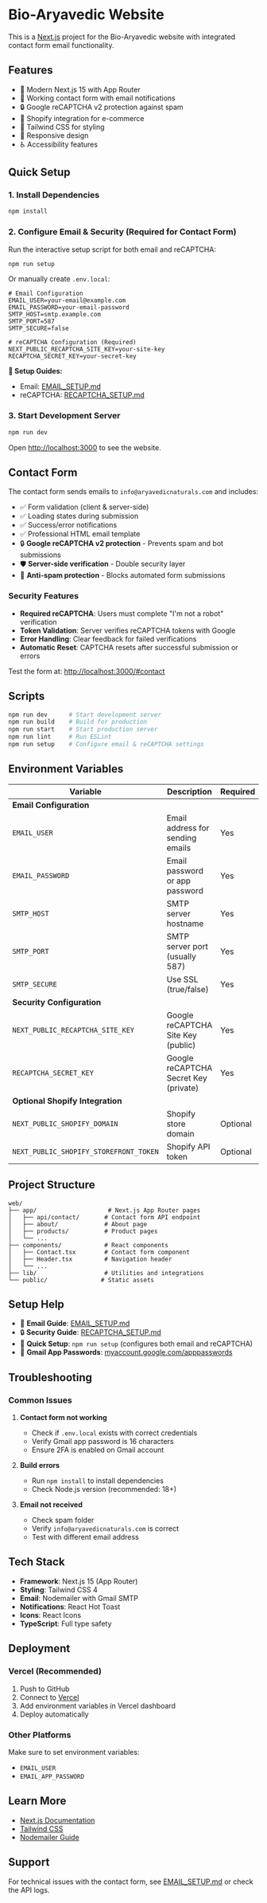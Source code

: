 # Bio-Aryavedic Website

This is a [Next.js](https://nextjs.org) project for the Bio-Aryavedic website with integrated contact form email functionality.

## Features

- 🌱 Modern Next.js 15 with App Router
- 📧 Working contact form with email notifications
- 🔒 Google reCAPTCHA v2 protection against spam
- 🛒 Shopify integration for e-commerce
- 🎨 Tailwind CSS for styling
- 📱 Responsive design
- ♿ Accessibility features

## Quick Setup

### 1. Install Dependencies

```bash
npm install
```

### 2. Configure Email & Security (Required for Contact Form)

Run the interactive setup script for both email and reCAPTCHA:

```bash
npm run setup
```

Or manually create `.env.local`:

```env
# Email Configuration
EMAIL_USER=your-email@example.com
EMAIL_PASSWORD=your-email-password
SMTP_HOST=smtp.example.com
SMTP_PORT=587
SMTP_SECURE=false

# reCAPTCHA Configuration (Required)
NEXT_PUBLIC_RECAPTCHA_SITE_KEY=your-site-key
RECAPTCHA_SECRET_KEY=your-secret-key
```

**📝 Setup Guides:**
- Email: [EMAIL_SETUP.md](./EMAIL_SETUP.md)
- reCAPTCHA: [RECAPTCHA_SETUP.md](./RECAPTCHA_SETUP.md)

### 3. Start Development Server

```bash
npm run dev
```

Open [http://localhost:3000](http://localhost:3000) to see the website.

## Contact Form

The contact form sends emails to `info@aryavedicnaturals.com` and includes:

- ✅ Form validation (client & server-side)
- ✅ Loading states during submission  
- ✅ Success/error notifications
- ✅ Professional HTML email template
- 🔒 **Google reCAPTCHA v2 protection** - Prevents spam and bot submissions
- 🛡️ **Server-side verification** - Double security layer
- 🚫 **Anti-spam protection** - Blocks automated form submissions

### Security Features
- **Required reCAPTCHA**: Users must complete "I'm not a robot" verification
- **Token Validation**: Server verifies reCAPTCHA tokens with Google
- **Error Handling**: Clear feedback for failed verifications
- **Automatic Reset**: CAPTCHA resets after successful submission or errors

Test the form at: [http://localhost:3000/#contact](http://localhost:3000/#contact)

## Scripts

```bash
npm run dev      # Start development server
npm run build    # Build for production
npm run start    # Start production server
npm run lint     # Run ESLint
npm run setup    # Configure email & reCAPTCHA settings
```

## Environment Variables

| Variable | Description | Required |
|----------|-------------|----------|
| **Email Configuration** | | |
| `EMAIL_USER` | Email address for sending emails | Yes |
| `EMAIL_PASSWORD` | Email password or app password | Yes |
| `SMTP_HOST` | SMTP server hostname | Yes |
| `SMTP_PORT` | SMTP server port (usually 587) | Yes |
| `SMTP_SECURE` | Use SSL (true/false) | Yes |
| **Security Configuration** | | |
| `NEXT_PUBLIC_RECAPTCHA_SITE_KEY` | Google reCAPTCHA Site Key (public) | Yes |
| `RECAPTCHA_SECRET_KEY` | Google reCAPTCHA Secret Key (private) | Yes |
| **Optional Shopify Integration** | | |
| `NEXT_PUBLIC_SHOPIFY_DOMAIN` | Shopify store domain | Optional |
| `NEXT_PUBLIC_SHOPIFY_STOREFRONT_TOKEN` | Shopify API token | Optional |

## Project Structure

```
web/
├── app/                    # Next.js App Router pages
│   ├── api/contact/       # Contact form API endpoint
│   ├── about/             # About page
│   ├── products/          # Product pages
│   └── ...
├── components/            # React components
│   ├── Contact.tsx        # Contact form component
│   ├── Header.tsx         # Navigation header
│   └── ...
├── lib/                   # Utilities and integrations
└── public/               # Static assets
```

## Setup Help

- 📖 **Email Guide**: [EMAIL_SETUP.md](./EMAIL_SETUP.md)
- 🔒 **Security Guide**: [RECAPTCHA_SETUP.md](./RECAPTCHA_SETUP.md)
- 🔧 **Quick Setup**: `npm run setup` (configures both email and reCAPTCHA)
- 🔗 **Gmail App Passwords**: [myaccount.google.com/apppasswords](https://myaccount.google.com/apppasswords)

## Troubleshooting

### Common Issues

1. **Contact form not working**
   - Check if `.env.local` exists with correct credentials
   - Verify Gmail app password is 16 characters
   - Ensure 2FA is enabled on Gmail account

2. **Build errors**
   - Run `npm install` to install dependencies
   - Check Node.js version (recommended: 18+)

3. **Email not received**
   - Check spam folder
   - Verify `info@aryavedicnaturals.com` is correct
   - Test with different email address

## Tech Stack

- **Framework**: Next.js 15 (App Router)
- **Styling**: Tailwind CSS 4
- **Email**: Nodemailer with Gmail SMTP
- **Notifications**: React Hot Toast
- **Icons**: React Icons
- **TypeScript**: Full type safety

## Deployment

### Vercel (Recommended)

1. Push to GitHub
2. Connect to [Vercel](https://vercel.com)
3. Add environment variables in Vercel dashboard
4. Deploy automatically

### Other Platforms

Make sure to set environment variables:
- `EMAIL_USER`
- `EMAIL_APP_PASSWORD`

## Learn More

- [Next.js Documentation](https://nextjs.org/docs)
- [Tailwind CSS](https://tailwindcss.com/docs)
- [Nodemailer Guide](https://nodemailer.com/about/)

## Support

For technical issues with the contact form, see [EMAIL_SETUP.md](./EMAIL_SETUP.md) or check the API logs.
